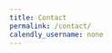 ```yaml
---
title: Contact
permalink: /contact/
calendly_username: none
---
```


<!-- Calendly inline widget begin -->
<div class="calendly-inline-widget" data-url="https://calendly.com/jacobmacmillan/15min" style="min-width:320px;height:630px;"></div>
<script type="text/javascript" src="https://assets.calendly.com/assets/external/widget.js"></script>
<!-- Calendly inline widget end -->


